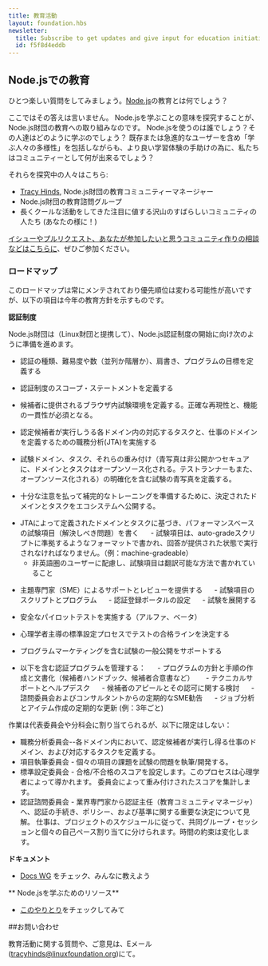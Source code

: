 ```yaml
---
title: 教育活動
layout: foundation.hbs
newsletter:
  title: Subscribe to get updates and give input for education initiatives
  id: f5f8d4eddb
---
```


<!--
## Education in Node.js

Here we will ask fun questions like, 'what is education in [Node.js](https://nodejs.org/en/)?'

Notice we didn't say 'answer'? Education initiatives from the Node.js Foundation explore what it means to be learning Node.js. Who uses it? How are folks learning it? How can we as a community make the experience better and inclusive for existing users and rad, diverse group of learners?
-->

## Node.jsでの教育

ひとつ楽しい質問をしてみましょう。[Node.js](https://nodejs.org/ja/)の教育とは何でしょう？

ここではその答えは言いません。
Node.jsを学ぶことの意味を探究することが、Node.js財団の教育への取り組みなのです。
Node.jsを使うのは誰でしょう？その人達はどのように学ぶのでしょう？
既存または急進的なユーザーを含め「学ぶ人々の多様性」を包括しながらも、より良い学習体験の手助けの為に、私たちはコミュニティーとして何が出来るでしょう？


<!--
A few people who are exploring this currently:

- [Tracy Hinds](https://twitter.com/HackyGoLucky), Education Community Manager for the Node.js Foundation
- Education Advisory Group for the Node.js Foundation
- Lots of awesome community folks who have been doing cool stuff for a while in Node.js and deserve to be heard, like you!

Please participate. [File issues, PRs, and create the community you'd like to be a part of](https://github.com/nodejs/education).
-->

それらを探究中の人々はこちら:

- [Tracy Hinds](https://twitter.com/HackyGoLucky), Node.js財団の教育コミュニティーマネージャー
- Node.js財団の教育諮問グループ
- 長くクールな活動をしてきた注目に値する沢山のすばらしいコミュニティの人たち (あなたの様に！)


 [イシューやプルリクエスト、あなたが参加したいと思うコミュニティ作りの相談などはこちらに](https://github.com/nodejs/education)、ぜひご参加ください。

<!--
### Roadmap

This roadmap is a living document, and it is likely that priorities will change, but the items below should give some indication of education initiatives for this calendar year.
-->

### ロードマップ

このロードマップは常にメンテされており優先順位は変わる可能性が高いですが、以下の項目は今年の教育方針を示すものです。

<!--
**Certification**

The Node.js Foundation (in partnership with The Linux Foundation) will be performing the following tasks to build and ship the Node.js certification:
-->

**認証制度**

Node.js財団は（Linux財団と提携して）、Node.js認証制度の開始に向け次のように準備を進めます。



<!--
- Define Certification(s), the number of levels (parallel or sequential), titles, program goals
-->
- 認証の種類、難易度や数（並列か階層か）、肩書き、プログラムの目標を定義する

<!--
- Define Scope Statement of Certification
-->
- 認証制度のスコープ・ステートメントを定義する

<!--
- Define the in-browser hosted exam environment which will be provided to candidates. Must be exactly reproducible and consistent in function.
-->
- 候補者に提供されるブラウザ内試験環境を定義する。正確な再現性と、機能の一貫性が必須となる。

<!--
- Conduct job task analysis(JTA) which is to define the Domains of work and corresponding Tasks within each domain a Certification Candidate should be able to perform
-->
- 認定候補者が実行しうる各ドメイン内の対応するタスクと、仕事のドメインを定義するための職務分析(JTA)を実施する

<!--
- Define the exam blueprint containing the specific exam Domains and Tasks and their relevant weight within the exam(Domains and Tasks will be opensourced. Blueprint will be secure and not public facing, testrunner will also be opensourced).
-->

- 試験ドメイン、タスク、それらの重み付け（青写真は非公開かつセキュアに、ドメインとタスクはオープンソース化される。テストランナーもまた、オープンソース化される）の明確化を含む試験の青写真を定義する。


<!--
- Publish determined domains and tasks for ecosystem to prepare complementary trainings with ample notice.
-->
- 十分な注意を払って補完的なトレーニングを準備するために、決定されたドメインとタスクをエコシステムへ公開する。



<!--
- Write performance-based exam items (problems to solve) based on the Domains and Tasks defined by the JTA
    - Exam items must be written and formatted to comply with an auto-grade script that is run on answers provided (i.e. machine-gradeable)
    - Consideration of non-English speaking users including items written in a way that they are translatable
-->
- JTAによって定義されたドメインとタスクに基づき、パフォーマンスベースの試験項目（解決しべき問題）を書く
     - 試験項目は、auto-gradeスクリプトに準拠するようなフォーマットで書かれ、回答が提供された状態で実行されなければなりません。（例：machine-gradeable）
     - 非英語圏のユーザーに配慮し、試験項目は翻訳可能な方法で書かれていること

<!--
- Provide subject matter expert (SME) support and review to
    - Script and program the exam items
    - Set-up Certification registration portal
    - Deploy the exam
-->
- 主題専門家（SME）によるサポートとレビューを提供する
     - 試験項目のスクリプトとプログラム
     - 認証登録ポータルの設定
     - 試験を展開する

<!--
- Conduct secure pilot testing (alpha, beta)
-->
- 安全なパイロットテストを実施する（アルファ、ベータ）

<!--
- Determine the exam passing score via psychometrician-led standard setting process
-->
- 心理学者主導の標準設定プロセスでテストの合格ラインを決定する

<!--
- Support the public launch of the exam including program marketing
-->
- プログラムマーケティングを含む試験の一般公開をサポートする

<!--
- Manage certification program including:
    - Creation and documentation of program policies and procedures (Candidate Handbook, Candidate Agreement, etc.)
    - Technical support and help desk
    - Candidate appeals and sanctions considerations
    - Regular SME advisory from cert advisory board and consultants
    - Regular renewal of job analysis and item creation (example: every 3 years)
-->

- 以下を含む認証プログラムを管理する：
     - プログラムの方針と手順の作成と文書化（候補者ハンドブック、候補者合意書など）
     - テクニカルサポートとヘルプデスク
     - 候補者のアピールとその認可に関する検討
     - 諮問委員会およびコンサルタントからの定期的なSME勧告
     - ジョブ分析とアイテム作成の定期的な更新 (例：3年ごと)

<!--
Work may be organized into committees or subcommittees representing, but not limited to the following:
- Job Analysis Committee - define the Domains of work and corresponding Tasks within each domain a Certification Candidate should be able to perform
- Item Writing Committee-writing/developing the individual item tasks into problems for the exam.
- Standard Setting Committee-will set the passing/cut score. This process is led by the psychometrician. Aggregation of scores weighted by the committee.
- Certification Advisory Board-perspectives from industry experts for the cert lead(education community manager) for essential decisions related to standards, policies, and procedures of the certification.
Work will be divided into collaborative group sessions and individual self-paced assignments in accordance with project schedule. Time commitments will vary.
-->

作業は代表委員会や分科会に割り当てられるが、以下に限定はしない：
- 職務分析委員会--各ドメイン内において、認定候補者が実行し得る仕事のドメイン、および対応するタスクを定義する。
- 項目執筆委員会 - 個々の項目の課題を試験の問題を執筆/開発する。
- 標準設定委員会 - 合格/不合格のスコアを設定します。このプロセスは心理学者によって導かれます。 委員会によって重み付けされたスコアを集計します。
- 認証諮問委員会 - 業界専門家から認証主任（教育コミュニティマネージャ）へ、認証の手続き、ポリシー、および基準に関する重要な決定について見解。
仕事は、プロジェクトのスケジュールに従って、共同グループ・セッションと個々の自己ペース割り当てに分けられます。時間の約束は変化します。


<!--
**Docs**
- Stay tuned and help your friends at the [Docs WG](https://github.com/nodejs/docs)
-->

**ドキュメント**
- [Docs WG](https://github.com/nodejs/docs) をチェック、みんなに教えよう


<!--
**Resources for learning Node.js**
- Stay tuned and participate [in our convos](https://github.com/nodejs/education/issues/4)
-->

** Node.jsを学ぶためのリソース**
- [このやりとり](https://github.com/nodejs/education/issues/4)をチェックしてみて

<!--
## Contact

For questions about education initiatives or a little inspiration, please send an
email to [tracyhinds@linuxfoundation.org](mailto:tracyhinds@linuxfoundation.org?subject=Education-questions).
-->

##お問い合わせ

教育活動に関する質問や、ご意見は、Eメール ([tracyhinds@linuxfoundation.org](mailto:tracyhinds@linuxfoundation.org?subject=Education-questions))にて。

